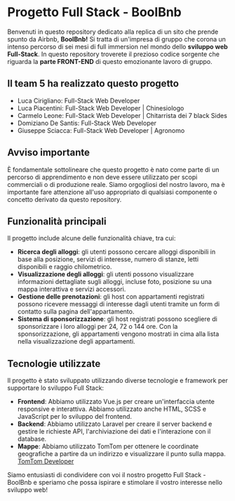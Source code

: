 # Progetto Full Stack - BoolBnb

Benvenuti in questo repository dedicato alla replica di un sito che prende spunto da Airbnb, **BoolBnb!** Si tratta di un'impresa di gruppo che corona un intenso percorso di sei mesi di full immersion nel mondo dello **sviluppo web Full-Stack**. In questo repository troverete il prezioso codice sorgente che riguarda la **parte FRONT-END** di questo emozionante lavoro di gruppo.

## Il team 5 ha realizzato questo progetto
-  Luca Cirigliano: Full-Stack Web Developer
-  Luca Piacentini: Full-Stack Web Developer | Chinesiologo
-  Carmelo Leone: Full-Stack Web Developer | Chitarrista dei 7 black Sides
-  Domiziano De Santis: Full-Stack Web Developer
-  Giuseppe Sciacca: Full-Stack Web Developer | Agronomo

## Avviso importante
È fondamentale sottolineare che questo progetto è nato come parte di un percorso di apprendimento e non deve essere utilizzato per scopi commerciali o di produzione reale. Siamo orgogliosi del nostro lavoro, ma è importante fare attenzione all'uso appropriato di qualsiasi componente o concetto derivato da questo repository.

## Funzionalità principali

Il progetto include alcune delle funzionalità chiave, tra cui:

- **Ricerca degli alloggi**: gli utenti possono cercare alloggi disponibili in base alla posizione, servizi di interesse, numero di stanze, letti disponibili e raggio chilometrico.
- **Visualizzazione degli alloggi**: gli utenti possono visualizzare informazioni dettagliate sugli alloggi, incluse foto, posizione su una mappa interattiva e servizi accessori.
- **Gestione delle prenotazioni**: gli host con appartamenti registrati possono ricevere messaggi di interesse dagli utenti tramite un form di contatto sulla pagina dell'appartamento.
- **Sistema di sponsorizzazione**: gli host registrati possono scegliere di sponsorizzare i loro alloggi per 24, 72 o 144 ore. Con la sponsorizzazione, gli appartamenti vengono mostrati in cima alla lista nella visualizzazione degli appartamenti.

## Tecnologie utilizzate

Il progetto è stato sviluppato utilizzando diverse tecnologie e framework per supportare lo sviluppo Full Stack:

- **Frontend**: Abbiamo utilizzato Vue.js per creare un'interfaccia utente responsive e interattiva. Abbiamo utilizzato anche HTML, SCSS e JavaScript per lo sviluppo del frontend.
- **Backend**: Abbiamo utilizzato Laravel per creare il server backend e gestire le richieste API, l'archiviazione dei dati e l'interazione con il database.
- **Mappe**: Abbiamo utilizzato TomTom per ottenere le coordinate geografiche a partire da un indirizzo e visualizzare il punto sulla mappa. [TomTom Developer](https://developer.tomtom.com/)

Siamo entusiasti di condividere con voi il nostro progetto Full Stack - BoolBnb e speriamo che possa ispirare e stimolare il vostro interesse nello sviluppo web!
